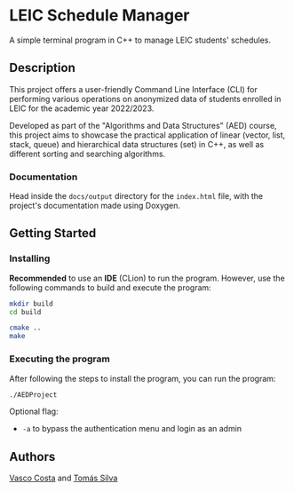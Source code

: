 # LEIC Schedule Manager

A simple terminal program in C++ to manage LEIC students' schedules.

## Description

This project offers a user-friendly Command Line Interface (CLI) for performing various operations on anonymized data of students enrolled in LEIC for the academic year 2022/2023.

Developed as part of the "Algorithms and Data Structures" (AED) course, this project aims to showcase the practical application of linear (vector, list, stack, queue) and hierarchical data structures (set) in C++, as well as different sorting and searching algorithms.

### Documentation

Head inside the `docs/output` directory for the `index.html` file, with the project's documentation made using Doxygen.

## Getting Started

### Installing

**Recommended** to use an **IDE** (CLion) to run the program. However, use the following commands to build and execute the program:

```bash
mkdir build
cd build

cmake ..
make
```


### Executing the program

After following the steps to install the program, you can run the program:
```bash
./AEDProject
```

Optional flag:
- `-a` to bypass the authentication menu and login as an admin

## Authors

[Vasco Costa](https://github.com/vcosta03) and [Tomás Silva](https://github.com/T0masilva)